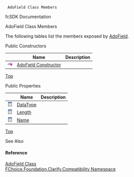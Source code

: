 ﻿     AdoField Class Members                                                   

fcSDK Documentation

AdoField Class Members

The following tables list the members exposed by [AdoField](FChoice.Foundation.Clarify.Compatibility~FChoice.Foundation.Clarify.Compatibility.AdoField.md).

Public Constructors

|   | Name | Description |
| --- | --- | --- |
| ![Public Constructor](dotnetimages/publicConstructor.png) | [AdoField Constructor](FChoice.Foundation.Clarify.Compatibility~FChoice.Foundation.Clarify.Compatibility.AdoField~_ctor.md) |   |

[Top](#top)

Public Properties

|   | Name | Description |
| --- | --- | --- |
| ![Public Property](dotnetimages/publicProperty.png) | [DataType](FChoice.Foundation.Clarify.Compatibility~FChoice.Foundation.Clarify.Compatibility.AdoField~DataType.md) |   |
| ![Public Property](dotnetimages/publicProperty.png) | [Length](FChoice.Foundation.Clarify.Compatibility~FChoice.Foundation.Clarify.Compatibility.AdoField~Length.md) |   |
| ![Public Property](dotnetimages/publicProperty.png) | [Name](FChoice.Foundation.Clarify.Compatibility~FChoice.Foundation.Clarify.Compatibility.AdoField~Name.md) |   |

[Top](#top)

See Also

#### Reference

[AdoField Class](FChoice.Foundation.Clarify.Compatibility~FChoice.Foundation.Clarify.Compatibility.AdoField.md)  
[FChoice.Foundation.Clarify.Compatibility Namespace](FChoice.Foundation.Clarify.Compatibility~FChoice.Foundation.Clarify.Compatibility_namespace.md)